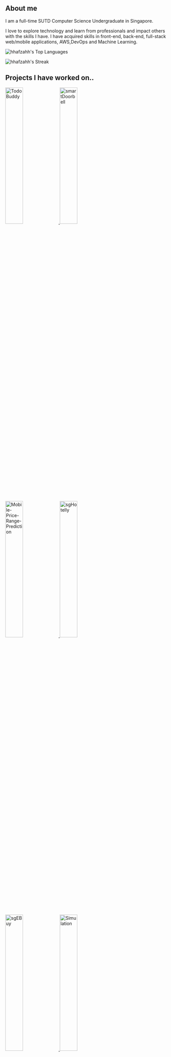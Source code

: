 ## About me 
I am a full-time SUTD Computer Science Undergraduate in Singapore.

I love to explore technology and learn from professionals and impact others with the skills I have. I have acquired skills in front-end, back-end, full-stack web/mobile applications, AWS,DevOps and Machine Learning.

![hhafzahh's Top Languages](https://github-readme-stats.vercel.app/api/top-langs/?username=hhafzahh&theme=react&show_icons=true&hide_border=true&layout=compact)

![hhafzahh's Streak](https://github-readme-streak-stats.herokuapp.com/?user=hhafzahh&theme=react&hide_border=true)

##  Projects I have worked on..
<a href="https://github.com/hhafzahh/TodoBuddy">
		<img width="33%" src="https://github-readme-stats.vercel.app/api/pin/?username=hhafzahh&repo=TodoBuddy&theme=github_dark&hide_border=true" alt="TodoBuddy">
	</a>
	<a href="https://github.com/hhafzahh/smartDoorbell">
		<img width="33%" src="https://github-readme-stats.vercel.app/api/pin/?username=hhafzahh&repo=smartDoorbell&theme=github_dark&hide_border=true" alt="smartDoorbell">
	</a>
	<a href="https://github.com/hhafzahh/Mobile-Price-Range-Prediction">
		<img width="33%" src="https://github-readme-stats.vercel.app/api/pin/?username=hhafzahh&repo=Mobile-Price-Range-Prediction&theme=github_dark&hide_border=true" alt="Mobile-Price-Range-Prediction">
	</a>

 <a href="https://github.com/hhafzahh/sgHotelly">
		<img width="33%" src="https://github-readme-stats.vercel.app/api/pin/?username=hhafzahh&repo=sgHotelly&theme=github_dark&hide_border=true" alt="sgHotelly">
	</a>

  <a href="https://github.com/hhafzahh/sgEBuy">
		<img width="33%" src="https://github-readme-stats.vercel.app/api/pin/?username=hhafzahh&repo=sgEBuy&theme=github_dark&hide_border=true" alt="sgEBuy">
	</a>
 
  <a href="https://github.com/hhafzahh/Simulation">
		<img width="33%" src="https://github-readme-stats.vercel.app/api/pin/?username=hhafzahh&repo=Simulation&theme=github_dark&hide_border=true" alt="Simulation">
	</a>


## In Future I would like to...
- Learn React
- Learn Kubernetes
- Create more meaningful applications 
- Create a Quranic Mobile Application
 
